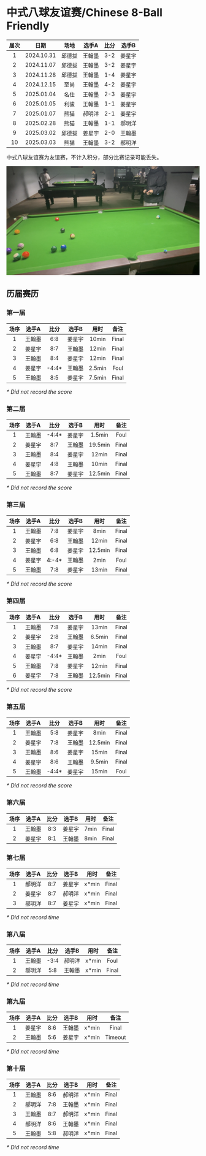 # 中式八球友谊赛/Chinese 8-Ball Friendly

| 届次 | 日期        | 场地  | 选手A  | 比分 | 选手B  |
| :--: | :--------: | :---: | :----: | :-: | :----: |
| 1    | 2024.10.31 | 邱德拔 | 王翰墨 | 3-2 | 姜星宇 |
| 2    | 2024.11.07 | 邱德拔 | 王翰墨 | 3-2 | 姜星宇 |
| 3    | 2024.11.28 | 邱德拔 | 王翰墨 | 1-4 | 姜星宇 |
| 4    | 2024.12.15 | 至尚   | 王翰墨 | 4-2 | 姜星宇 |
| 5    | 2025.01.04 | 名仕   | 王翰墨 | 2-3 | 姜星宇 |
| 6    | 2025.01.05 | 利骏   | 王翰墨 | 1-1 | 姜星宇 |
| 7    | 2025.01.07 | 熊猫   | 郝明洋 | 2-1 | 姜星宇 |
| 8    | 2025.02.28 | 熊猫   | 王翰墨 | 1-1 | 郝明洋 |
| 9    | 2025.03.02 | 邱德拔 | 姜星宇 | 2-0 | 王翰墨 |
| 10   | 2025.03.03 | 熊猫   | 王翰墨 | 3-2 | 郝明洋 |

中式八球友谊赛为友谊赛，不计入积分，部分比赛记录可能丢失。

![](./img/chinese_8-ball_friendly.jpg)

## 历届赛历

### 第一届

| 场序 | 选手A  | 比分 | 选手B  | 用时   | 备注  |
| :--: | :----: | :-: | :----: | :---: | :---: |
| 1    | 王翰墨 | 6:8 | 姜星宇 | 10min  | Final |
| 2    | 姜星宇 | 8:7 | 王翰墨 | 12min  | Final |
| 3    | 王翰墨 | 8:4 | 姜星宇 | 12min  | Final |
| 4    | 姜星宇 | -4:4\* | 王翰墨 | 2.5min | Foul  |
| 5    | 王翰墨 | 8:5 | 姜星宇 | 7.5min | Final |

*\* Did not record the score*

### 第二届

| 场序 | 选手A  | 比分 | 选手B  | 用时    | 备注  |
| :--: | :----: | :-: | :----: | :----: | :---: |
| 1    | 王翰墨 | -4:4\* | 姜星宇 | 1.5min  | Foul  |
| 2    | 姜星宇 | 8:7 | 王翰墨 | 19.5min | Final |
| 3    | 王翰墨 | 8:4 | 姜星宇 | 12min   | Final |
| 4    | 姜星宇 | 4:8 | 王翰墨 | 10min   | Final |
| 5    | 王翰墨 | 8:7 | 姜星宇 | 12.5min | Final |

*\* Did not record the score*

### 第三届

| 场序 | 选手A  | 比分 | 选手B  | 用时    | 备注  |
| :--: | :----: | :-: | :----: | :----: | :---: |
| 1    | 王翰墨 | 7:8 | 姜星宇 | 8min    | Final |
| 2    | 姜星宇 | 6:8 | 王翰墨 | 12min   | Final |
| 3    | 王翰墨 | 6:8 | 姜星宇 | 12.5min | Final |
| 4    | 姜星宇 | 4:-4\* | 王翰墨 | 2min    | Foul  |
| 5    | 王翰墨 | 7:8 | 姜星宇 | 13min   | Final |

*\* Did not record the score*

### 第四届

| 场序 | 选手A  | 比分 | 选手B  | 用时    | 备注  |
| :--: | :----: | :-: | :----: | :----: | :---: |
| 1    | 王翰墨 | 7:8 | 姜星宇 | 13min   | Final |
| 2    | 姜星宇 | 2:8 | 王翰墨 | 6.5min  | Final |
| 3    | 王翰墨 | 8:7 | 姜星宇 | 14min   | Final |
| 4    | 姜星宇 | -4:4\* | 王翰墨 | 2min    | Foul  |
| 5    | 王翰墨 | 7:8 | 姜星宇 | 12min   | Final |
| 6    | 姜星宇 | 7:8 | 王翰墨 | 12.5min | Final |

*\* Did not record the score*

### 第五届

| 场序 | 选手A  | 比分 | 选手B  | 用时    | 备注  |
| :--: | :----: | :-: | :----: | :----: | :---: |
| 1    | 王翰墨 | 5:8 | 姜星宇 | 8min    | Final |
| 2    | 姜星宇 | 7:8 | 王翰墨 | 12.5min | Final |
| 3    | 王翰墨 | 8:6 | 姜星宇 | 15min   | Final |
| 4    | 姜星宇 | 8:6 | 王翰墨 | 9.5min  | Final |
| 5    | 王翰墨 | -4:4\* | 姜星宇 | 15min   | Foul  |

*\* Did not record the score*

### 第六届

| 场序 | 选手A  | 比分 | 选手B  | 用时    | 备注  |
| :--: | :----: | :-: | :----: | :----: | :---: |
| 1    | 王翰墨 | 8:3 | 姜星宇 | 7min    | Final |
| 2    | 姜星宇 | 8:1 | 王翰墨 | 8min    | Final |

### 第七届

| 场序 | 选手A  | 比分 | 选手B  | 用时    | 备注  |
| :--: | :----: | :-: | :----: | :----: | :---: |
| 1    | 郝明洋 | 8:7 | 姜星宇 | x\*min  | Final |
| 2    | 姜星宇 | 8:7 | 郝明洋 | x\*min  | Final |
| 3    | 郝明洋 | 8:7 | 姜星宇 | x\*min  | Final |

*\* Did not record time*

### 第八届

| 场序 | 选手A  | 比分 | 选手B  | 用时    | 备注  |
| :--: | :----: | :-: | :----: | :----: | :---: |
| 1    | 王翰墨 | -3:4 | 郝明洋 | x\*min  | Foul |
| 2    | 郝明洋 | 5:8 | 王翰墨 | x\*min  | Final |

*\* Did not record time*

### 第九届

| 场序 | 选手A  | 比分 | 选手B  | 用时    | 备注  |
| :--: | :----: | :-: | :----: | :----: | :---: |
| 1    | 姜星宇 | 8:6 | 王翰墨 | x\*min  | Final |
| 2    | 王翰墨 | 5:6 | 姜星宇 | x\*min  | Timeout |

*\* Did not record time*

### 第十届

| 场序 | 选手A  | 比分 | 选手B  | 用时    | 备注  |
| :--: | :----: | :-: | :----: | :----: | :---: |
| 1    | 王翰墨 | 8:6 | 郝明洋 | x\*min  | Final |
| 2    | 郝明洋 | 7:8 | 王翰墨 | x\*min  | Final |
| 3    | 王翰墨 | 8:7 | 郝明洋 | x\*min  | Final |
| 4    | 郝明洋 | 8:6 | 王翰墨 | x\*min  | Final |
| 5    | 王翰墨 | 5:8 | 郝明洋 | x\*min  | Final |

*\* Did not record time*